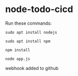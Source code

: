 # node-todo-cicd

Run these commands:


`sudo apt install nodejs`


`sudo apt install npm`


`npm install`

`node app.js`

webhook added to github
